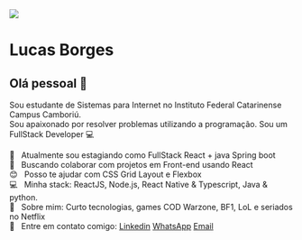 <img width="auto" src="https://github.com/tgmarinho/tgmarinho/blob/master/banner.png">


# Lucas Borges

## Olá pessoal 👋
Sou estudante de Sistemas para Internet no Instituto Federal Catarinense Campus Camboriú. 
<br/> Sou apaixonado por resolver problemas utilizando a programação.
Sou um FullStack Developer :computer:

 :rocket:  &nbsp; Atualmente sou estagiando como FullStack React + java Spring boot
 <br/> :purple_heart: &nbsp; Buscando colaborar com projetos em Front-end usando React
 <br/> :blush: &nbsp; Posso te ajudar com CSS Grid Layout e Flexbox
 <br/> :computer: &nbsp; Minha stack: ReactJS, Node.js, React Native & Typescript, Java & python.
 <br/> 💬  &nbsp; Sobre mim: Curto tecnologias, games COD Warzone, BF1, LoL e seriados no Netflix
 <br/> :email: &nbsp; Entre em contato comigo: <a href="https://www.linkedin.com/in/lucas-borges-813a2637/">Linkedin</a> <a href="https://api.whatsapp.com/send?phone=55048991728727">WhatsApp</a> <a href="mailto:lucas_borges_br@hotmail">Email</a>
 


